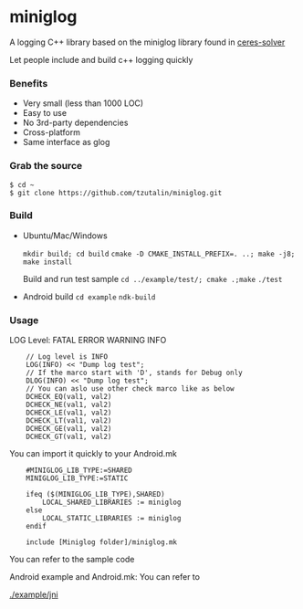 # miniglog

A logging C++ library based on the miniglog library found in [ceres-solver](https://android.googlesource.com/platform/external/ceres-solver/+/refs/heads/lollipop-cts-release/internal/ceres/miniglog/glog)

Let people include and build c++ logging quickly

### Benefits
* Very small (less than 1000 LOC)
* Easy to use
* No 3rd-party dependencies
* Cross-platform
* Same interface as glog

### Grab the source

    $ cd ~
    $ git clone https://github.com/tzutalin/miniglog.git

### Build
* Ubuntu/Mac/Windows

   `mkdir build; cd build`
   `cmake -D CMAKE_INSTALL_PREFIX=. ..; make -j8; make install`

   Build and run test sample
   `cd ../example/test/; cmake .;make`
   `./test`

* Android build
   `cd example`
   `ndk-build`

### Usage

LOG Level: FATAL ERROR WARNING INFO

```
    // Log level is INFO
    LOG(INFO) << "Dump log test";
    // If the marco start with 'D', stands for Debug only
    DLOG(INFO) << "Dump log test";
    // You can aslo use other check marco like as below
    DCHECK_EQ(val1, val2)
    DCHECK_NE(val1, val2)
    DCHECK_LE(val1, val2)
    DCHECK_LT(val1, val2)
    DCHECK_GE(val1, val2)
    DCHECK_GT(val1, val2)
```

You can import it quickly to your Android.mk
```
    #MINIGLOG_LIB_TYPE:=SHARED
    MINIGLOG_LIB_TYPE:=STATIC
    
    ifeq ($(MINIGLOG_LIB_TYPE),SHARED)
        LOCAL_SHARED_LIBRARIES := miniglog
    else
        LOCAL_STATIC_LIBRARIES := miniglog
    endif
    
    include [Miniglog folder]/miniglog.mk
```

You can refer to the sample code

Android example and Android.mk: You can refer to

[./example/jni](./example/jni)
